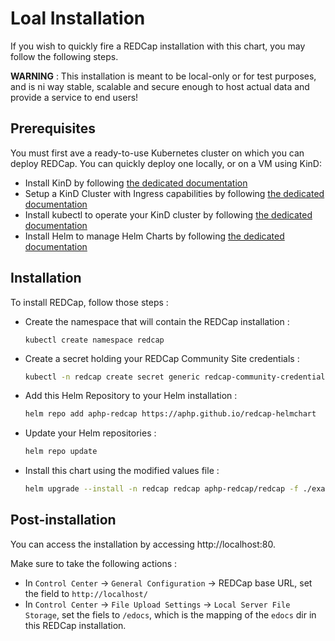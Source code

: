 # Loal Installation

If you wish to quickly fire a REDCap installation with this chart, you may follow the following steps.

**WARNING** : This installation is meant to be local-only or for test purposes, and is ni way stable, scalable and secure enough to host actual data and provide a service to end users!

## Prerequisites
You must first ave a ready-to-use Kubernetes cluster on which you can deploy REDCap. You can quickly deploy one locally, or on a VM using KinD:

- Install KinD by following [the dedicated documentation](https://kind.sigs.k8s.io/docs/user/quick-start#installation)
- Setup a KinD Cluster with Ingress capabilities by following [the dedicated documentation](https://kind.sigs.k8s.io/docs/user/ingress/)
- Install kubectl to operate your KinD cluster by following [the dedicated documentation](https://kubernetes.io/fr/docs/tasks/tools/install-kubectl)
- Install Helm to manage Helm Charts by following [the dedicated documentation](https://helm.sh/docs/intro/install/)

## Installation
To install REDCap, follow those steps :

- Create the namespace that will contain the REDCap installation : 
  ```
  kubectl create namespace redcap
  ```
- Create a secret holding your REDCap Community Site credentials :
  ```sh
  kubectl -n redcap create secret generic redcap-community-credentials --from-literal USERNAME='my-username' --from-literal PASSWORD='my-password'
  ```
- Add this Helm Repository to your Helm installation : 
  ```sh
  helm repo add aphp-redcap https://aphp.github.io/redcap-helmchart
  ```
- Update your Helm repositories :
  ```sh
  helm repo update
  ```
- Install this chart using the modified values file : 
  ```sh
  helm upgrade --install -n redcap redcap aphp-redcap/redcap -f ./examples/basic-install.yaml --wait
  ```

## Post-installation
You can access the installation by accessing http://localhost:80.

Make sure to take the following actions : 
- In `Control Center` -> `General Configuration` -> REDCap base URL, set the field to `http://localhost/`
- In `Control Center` -> `File Upload Settings` -> `Local Server File Storage`, set the fiels to `/edocs`, which is the mapping of the `edocs` dir in this REDCap installation.